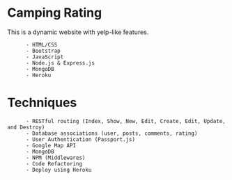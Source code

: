 # Camping Rating

This is a dynamic website with yelp-like features.

          - HTML/CSS
          - Bootstrap
          - JavaScript
          - Node.js & Express.js
          - MongoDB
          - Heroku

# Techniques
              
          - RESTful routing (Index, Show, New, Edit, Create, Edit, Update, and Destroy)
          - Database associations (user, posts, comments, rating)     
          - User Authentication (Passport.js)
          - Google Map API
          - MongoDB 
          - NPM (Middlewares)
          - Code Refactoring
          - Deploy using Heroku


